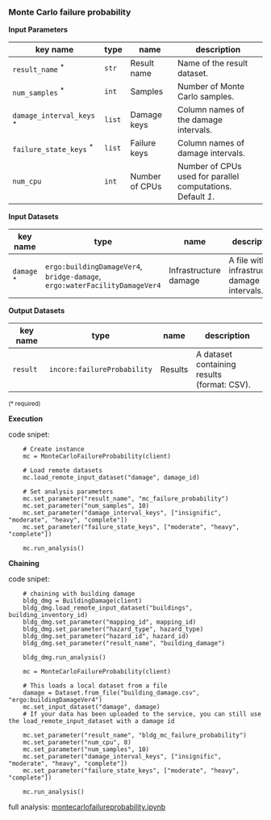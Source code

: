  ### Monte Carlo failure probability

**Input Parameters**

key name | type | name | description
--- | --- | --- | ---
`result_name` <sup>*</sup> | `str` | Result name | Name of the result dataset.
`num_samples` <sup>*</sup> | `int` | Samples | Number of Monte Carlo samples.
`damage_interval_keys` <sup>*</sup> | `list` | Damage keys | Column names of the damage intervals.
`failure_state_keys` <sup>*</sup> | `list` | Failure keys | Column names of damage intervals.
`num_cpu` | `int` | Number of CPUs | Number of CPUs used for parallel computations. <br>Default *1*.

**Input Datasets**

key name | type | name | description
--- | --- | --- | ---
`damage` <sup>*</sup> | `ergo:buildingDamageVer4`, <br>`bridge-damage`, <br>`ergo:waterFacilityDamageVer4` | Infrastructure damage | A file with infrastructure damage intervals.

**Output Datasets**

key name | type | name | description
--- | --- | --- | ---
`result` | `incore:failureProbability` | Results | A dataset containing results <br>(format: CSV).

<small>(* required)</small>

**Execution**

code snipet:

```
    # Create instance
    mc = MonteCarloFailureProbability(client)

    # Load remote datasets
    mc.load_remote_input_dataset("damage", damage_id)

    # Set analysis parameters
    mc.set_parameter("result_name", "mc_failure_probability")
    mc.set_parameter("num_samples", 10)
    mc.set_parameter("damage_interval_keys", ["insignific", "moderate", "heavy", "complete"])
    mc.set_parameter("failure_state_keys", ["moderate", "heavy", "complete"])

    mc.run_analysis()
```

**Chaining**

code snipet:

```
    # chaining with building damage
    bldg_dmg = BuildingDamage(client)
    bldg_dmg.load_remote_input_dataset("buildings", building_inventory_id)
    bldg_dmg.set_parameter("mapping_id", mapping_id)
    bldg_dmg.set_parameter("hazard_type", hazard_type)
    bldg_dmg.set_parameter("hazard_id", hazard_id)
    bldg_dmg.set_parameter("result_name", "building_damage")

    bldg_dmg.run_analysis()

    mc = MonteCarloFailureProbability(client)

    # This loads a local dataset from a file
    damage = Dataset.from_file("building_damage.csv", "ergo:buildingDamageVer4")
    mc.set_input_dataset("damage", damage)
    # If your data has been uploaded to the service, you can still use the load_remote_input_dataset with a damage id

    mc.set_parameter("result_name", "bldg_mc_failure_probability")
    mc.set_parameter("num_cpu", 8)
    mc.set_parameter("num_samples", 10)
    mc.set_parameter("damage_interval_keys", ["insignific", "moderate", "heavy", "complete"])
    mc.set_parameter("failure_state_keys", ["moderate", "heavy", "complete"])

    mc.run_analysis()
```

full analysis: [montecarlofailureprobability.ipynb](https://incore2.ncsa.illinois.edu/doc/examples/montecarlofailureprobability.ipynb)
